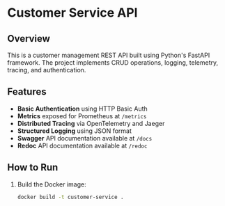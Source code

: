 # Customer Service API

## Overview
This is a customer management REST API built using Python's FastAPI framework. The project implements CRUD operations, logging, telemetry, tracing, and authentication. 

## Features
- **Basic Authentication** using HTTP Basic Auth
- **Metrics** exposed for Prometheus at `/metrics`
- **Distributed Tracing** via OpenTelemetry and Jaeger
- **Structured Logging** using JSON format
- **Swagger** API documentation available at `/docs`
- **Redoc** API documentation available at `/redoc`

## How to Run
1. Build the Docker image:
   ```bash
   docker build -t customer-service .
